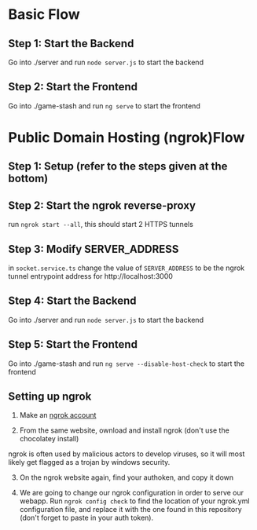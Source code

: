 # Basic Flow
## Step 1: Start the Backend
Go into ./server and run `node server.js` to start the backend

## Step 2: Start the Frontend
Go into ./game-stash and run `ng serve` to start the frontend

# Public Domain Hosting (ngrok)Flow
## Step 1: Setup (refer to the steps given at the bottom)

## Step 2: Start the ngrok reverse-proxy
run `ngrok start --all`, this should start 2 HTTPS tunnels

## Step 3: Modify SERVER_ADDRESS
in `socket.service.ts` change the value of `SERVER_ADDRESS` to be the ngrok tunnel entrypoint address for http://localhost:3000

## Step 4: Start the Backend
Go into ./server and run `node server.js` to start the backend

## Step 5: Start the Frontend
Go into ./game-stash and run `ng serve --disable-host-check` to start the frontend

## Setting up ngrok

1. Make an [ngrok account](https://ngrok.com/)

2. From the same website, ownload and install ngrok (don't use the chocolatey install)

ngrok is often used by malicious actors to develop viruses, so it will most likely get flagged as a trojan by windows security.

3. On the ngrok website again, find your authoken, and copy it down

4. We are going to change our ngrok configuration in order to serve our webapp. Run `ngrok config check` to find the location of your ngrok.yml configuration file, and replace it with the one found in this repository (don't forget to paste in your auth token).
